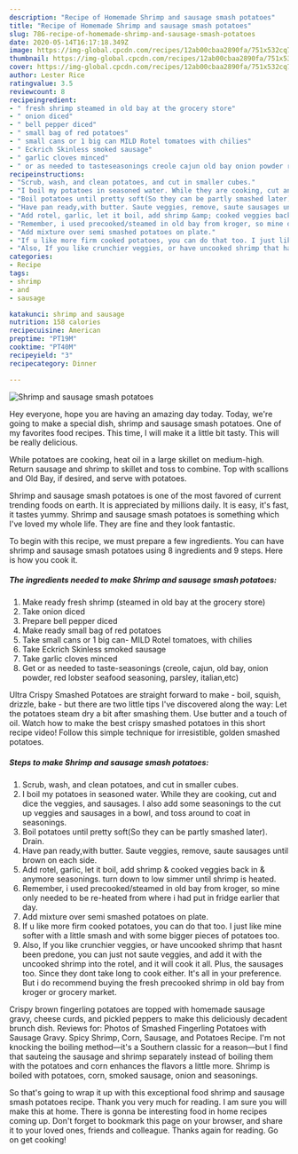 ```yaml
---
description: "Recipe of Homemade Shrimp and sausage smash potatoes"
title: "Recipe of Homemade Shrimp and sausage smash potatoes"
slug: 786-recipe-of-homemade-shrimp-and-sausage-smash-potatoes
date: 2020-05-14T16:17:18.349Z
image: https://img-global.cpcdn.com/recipes/12ab00cbaa2890fa/751x532cq70/shrimp-and-sausage-smash-potatoes-recipe-main-photo.jpg
thumbnail: https://img-global.cpcdn.com/recipes/12ab00cbaa2890fa/751x532cq70/shrimp-and-sausage-smash-potatoes-recipe-main-photo.jpg
cover: https://img-global.cpcdn.com/recipes/12ab00cbaa2890fa/751x532cq70/shrimp-and-sausage-smash-potatoes-recipe-main-photo.jpg
author: Lester Rice
ratingvalue: 3.5
reviewcount: 8
recipeingredient:
- " fresh shrimp steamed in old bay at the grocery store"
- " onion diced"
- " bell pepper diced"
- " small bag of red potatoes"
- " small cans or 1 big can MILD Rotel tomatoes with chilies"
- " Eckrich Skinless smoked sausage"
- " garlic cloves minced"
- " or as needed to tasteseasonings creole cajun old bay onion powder red lobster seafood seasoning parsley italianetc"
recipeinstructions:
- "Scrub, wash, and clean potatoes, and cut in smaller cubes."
- "I boil my potatoes in seasoned water. While they are cooking, cut and dice the veggies, and sausages. I also add some seasonings to the cut up veggies and sausages in a bowl, and toss around to coat in seasonings."
- "Boil potatoes until pretty soft(So they can be partly smashed later). Drain."
- "Have pan ready,with butter. Saute veggies, remove, saute sausages until brown on each side."
- "Add rotel, garlic, let it boil, add shrimp &amp; cooked veggies back in &amp; anymore seasonings. turn down to low simmer until shrimp is heated."
- "Remember, i used precooked/steamed in old bay from kroger, so mine only needed to be re-heated from where i had put in fridge earlier that day."
- "Add mixture over semi smashed potatoes on plate."
- "If u like more firm cooked potatoes, you can do that too. I just like mine softer with a little smash and with some bigger pieces of potatoes too."
- "Also, If you like crunchier veggies, or have uncooked shrimp that hasnt been predone, you can just not saute veggies, and add it with the uncooked shrimp into the rotel, and it will cook it all. Plus, the sausages too. Since they dont take long to cook either. It&#39;s all in your preference. But i do recommend buying the fresh precooked shrimp in old bay from kroger or grocery market."
categories:
- Recipe
tags:
- shrimp
- and
- sausage

katakunci: shrimp and sausage 
nutrition: 158 calories
recipecuisine: American
preptime: "PT19M"
cooktime: "PT40M"
recipeyield: "3"
recipecategory: Dinner

---
```



![Shrimp and sausage smash potatoes](https://img-global.cpcdn.com/recipes/12ab00cbaa2890fa/751x532cq70/shrimp-and-sausage-smash-potatoes-recipe-main-photo.jpg)

Hey everyone, hope you are having an amazing day today. Today, we're going to make a special dish, shrimp and sausage smash potatoes. One of my favorites food recipes. This time, I will make it a little bit tasty. This will be really delicious.

While potatoes are cooking, heat oil in a large skillet on medium-high. Return sausage and shrimp to skillet and toss to combine. Top with scallions and Old Bay, if desired, and serve with potatoes.

Shrimp and sausage smash potatoes is one of the most favored of current trending foods on earth. It is appreciated by millions daily. It is easy, it's fast, it tastes yummy. Shrimp and sausage smash potatoes is something which I've loved my whole life. They are fine and they look fantastic.


To begin with this recipe, we must prepare a few ingredients. You can have shrimp and sausage smash potatoes using 8 ingredients and 9 steps. Here is how you cook it.

<!--inarticleads1-->

##### The ingredients needed to make Shrimp and sausage smash potatoes:

1. Make ready  fresh shrimp (steamed in old bay at the grocery store)
1. Take  onion diced
1. Prepare  bell pepper diced
1. Make ready  small bag of red potatoes
1. Take  small cans or 1 big can- MILD Rotel tomatoes, with chilies
1. Take  Eckrich Skinless smoked sausage
1. Take  garlic cloves minced
1. Get  or as needed to taste-seasonings (creole, cajun, old bay, onion powder, red lobster seafood seasoning, parsley, italian,etc)


Ultra Crispy Smashed Potatoes are straight forward to make - boil, squish, drizzle, bake - but there are two little tips I&#39;ve discovered along the way: Let the potatoes steam dry a bit after smashing them. Use butter and a touch of oil. Watch how to make the best crispy smashed potatoes in this short recipe video! Follow this simple technique for irresistible, golden smashed potatoes. 

<!--inarticleads2-->

##### Steps to make Shrimp and sausage smash potatoes:

1. Scrub, wash, and clean potatoes, and cut in smaller cubes.
1. I boil my potatoes in seasoned water. While they are cooking, cut and dice the veggies, and sausages. I also add some seasonings to the cut up veggies and sausages in a bowl, and toss around to coat in seasonings.
1. Boil potatoes until pretty soft(So they can be partly smashed later). Drain.
1. Have pan ready,with butter. Saute veggies, remove, saute sausages until brown on each side.
1. Add rotel, garlic, let it boil, add shrimp &amp; cooked veggies back in &amp; anymore seasonings. turn down to low simmer until shrimp is heated.
1. Remember, i used precooked/steamed in old bay from kroger, so mine only needed to be re-heated from where i had put in fridge earlier that day.
1. Add mixture over semi smashed potatoes on plate.
1. If u like more firm cooked potatoes, you can do that too. I just like mine softer with a little smash and with some bigger pieces of potatoes too.
1. Also, If you like crunchier veggies, or have uncooked shrimp that hasnt been predone, you can just not saute veggies, and add it with the uncooked shrimp into the rotel, and it will cook it all. Plus, the sausages too. Since they dont take long to cook either. It&#39;s all in your preference. But i do recommend buying the fresh precooked shrimp in old bay from kroger or grocery market.


Crispy brown fingerling potatoes are topped with homemade sausage gravy, cheese curds, and pickled peppers to make this deliciously decadent brunch dish. Reviews for: Photos of Smashed Fingerling Potatoes with Sausage Gravy. Spicy Shrimp, Corn, Sausage, and Potatoes Recipe. I&#39;m not knocking the boiling method—it&#39;s a Southern classic for a reason—but I find that sauteing the sausage and shrimp separately instead of boiling them with the potatoes and corn enhances the flavors a little more. Shrimp is boiled with potatoes, corn, smoked sausage, onion and seasonings. 

So that's going to wrap it up with this exceptional food shrimp and sausage smash potatoes recipe. Thank you very much for reading. I am sure you will make this at home. There is gonna be interesting food in home recipes coming up. Don't forget to bookmark this page on your browser, and share it to your loved ones, friends and colleague. Thanks again for reading. Go on get cooking!
